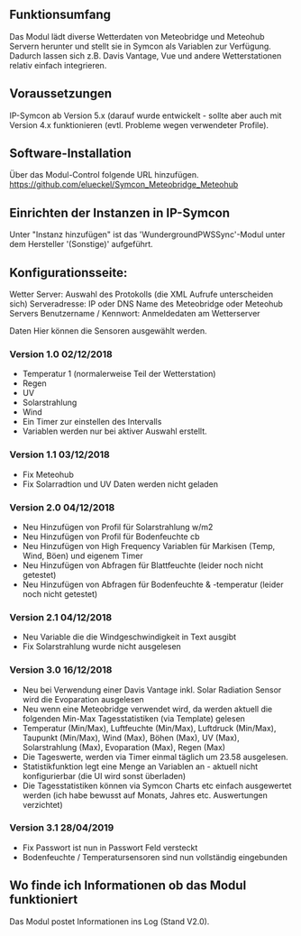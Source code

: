 ## Funktionsumfang

Das Modul lädt diverse Wetterdaten von Meteobridge und Meteohub Servern herunter und stellt sie in Symcon als Variablen zur Verfügung. Dadurch lassen sich z.B. Davis Vantage, Vue und andere Wetterstationen relativ einfach integrieren.

## Voraussetzungen

IP-Symcon ab Version 5.x (darauf wurde entwickelt - sollte aber auch mit Version 4.x funktionieren (evtl. Probleme wegen verwendeter Profile).

## Software-Installation

Über das Modul-Control folgende URL hinzufügen.
https://github.com/elueckel/Symcon_Meteobridge_Meteohub

## Einrichten der Instanzen in IP-Symcon
Unter "Instanz hinzufügen" ist das 'WundergroundPWSSync'-Modul unter dem Hersteller '(Sonstige)' aufgeführt.

## Konfigurationsseite:

Wetter Server: Auswahl des Protokolls (die XML Aufrufe unterscheiden sich)
Serveradresse: IP oder DNS Name des Meteobridge oder Meteohub Servers
Benutzername / Kennwort: Anmeldedaten am Wetterserver

Daten Hier können die Sensoren ausgewählt werden.

### Version 1.0 02/12/2018
* Temperatur 1 (normalerweise Teil der Wetterstation)
* Regen
* UV
* Solarstrahlung
* Wind
* Ein Timer zur einstellen des Intervalls
* Variablen werden nur bei aktiver Auswahl erstellt.

### Version 1.1 03/12/2018
* Fix Meteohub
* Fix Solarradtion und UV Daten werden nicht geladen

### Version 2.0 04/12/2018
* Neu Hinzufügen von Profil für Solarstrahlung w/m2
* Neu Hinzufügen von Profil für Bodenfeuchte cb
* Neu Hinzufügen von High Frequency Variablen für Markisen (Temp, Wind, Böen) und eigenem Timer
* Neu Hinzufügen von Abfragen für Blattfeuchte (leider noch nicht getestet)
* Neu Hinzufügen von Abfragen für Bodenfeuchte & -temperatur (leider noch nicht getestet)

### Version 2.1 04/12/2018
* Neu Variable die die Windgeschwindigkeit in Text ausgibt
* Fix Solarstrahlung wurde nicht ausgelesen


### Version 3.0 16/12/2018
* Neu bei Verwendung einer Davis Vantage inkl. Solar Radiation Sensor wird die Evoparation ausgelesen
* Neu wenn eine Meteobridge verwendet wird, da werden aktuell die folgenden Min-Max Tagesstatistiken (via Template) gelesen
* Temperatur (Min/Max), Luftfeuchte (Min/Max), Luftdruck (Min/Max), Taupunkt (Min/Max), Wind (Max), Böhen (Max), UV (Max), Solarstrahlung (Max), Evoparation (Max), Regen (Max)
* Die Tageswerte, werden via Timer einmal täglich um 23.58 ausgelesen.
* Statistikfunktion legt eine Menge an Variablen an - aktuell nicht konfigurierbar (die UI wird sonst überladen)
* Die Tagesstatistiken können via Symcon Charts etc einfach ausgewertet werden (ich habe bewusst auf Monats, Jahres etc. Auswertungen verzichtet)
  
### Version 3.1 28/04/2019
* Fix Passwort ist nun in Passwort Feld versteckt
* Bodenfeuchte / Temperatursensoren sind nun vollständig eingebunden

## Wo finde ich Informationen ob das Modul funktioniert
Das Modul postet Informationen ins Log (Stand V2.0). 

